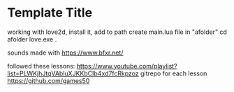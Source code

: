 # Template Title

working with love2d, install it, add to path
create main.lua file in "afolder"
cd afolder
love.exe .

sounds made with https://www.bfxr.net/

followed these lessons: https://www.youtube.com/playlist?list=PLWKjhJtqVAbluXJKKbCIb4xd7fcRkpzoz
gitrepo for each lesson https://github.com/games50

<!-- 
https://www.youtube.com/watch?v=pGpn2YMXtdg&list=PLWKjhJtqVAbluXJKKbCIb4xd7fcRkpzoz&index=3
-->
